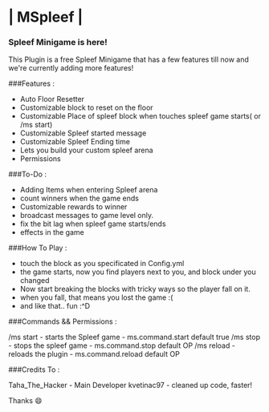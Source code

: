 #                                              | MSpleef |
###                                        Spleef Minigame is here!

This Plugin is a free Spleef Minigame that has a few features till now and we're currently adding more features!

###Features :

- Auto Floor Resetter
- Customizable block to reset on the floor
- Customizable Place of spleef block when touches spleef game starts( or /ms start)
- Customizable Spleef started message
- Customizable Spleef Ending time
- Lets you build your custom spleef arena
- Permissions

###To-Do :

- Adding Items when entering Spleef arena
- count winners when the game ends
- Customizable rewards to winner
- broadcast messages to game level only.
- fix the bit lag when spleef game starts/ends
- effects in the game

###How To Play :

- touch the block as you specificated in Config.yml
- the game starts, now you find players next to you, and block under you changed
- Now start breaking the blocks with tricky ways so the player fall on it.
- when you fall, that means you lost the game :(
- and like that.. fun :^D

###Commands && Permissions :

/ms start - starts the Spleef game - ms.command.start default true
/ms stop - stops the spleef game - ms.command.stop default OP
/ms reload - reloads the plugin - ms.command.reload default OP

###Credits To :

Taha_The_Hacker - Main Developer
kvetinac97 - cleaned up code, faster!

Thanks :smile:
